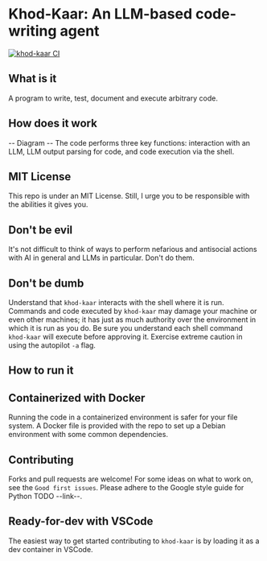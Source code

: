 # Khod-Kaar: An LLM-based code-writing agent

[![khod-kaar CI](https://github.com/danmohad/khod-kaar/actions/workflows/ci-main.yml/badge.svg)](https://github.com/danmohad/khod-kaar/actions/workflows/ci-main.yml)

## What is it
A program to write, test, document and execute arbitrary code.

## How does it work
-- Diagram --
The code performs three key functions: interaction with an LLM, LLM output parsing for code, and code execution via the shell.


## MIT License
This repo is under an MIT License. Still, I urge you to be responsible with the abilities it gives you.

## Don't be evil
It's not difficult to think of ways to perform nefarious and antisocial actions with AI in general and LLMs in particular. Don't do them.

## Don't be dumb
Understand that `khod-kaar` interacts with the shell where it is run. Commands and code executed by `khod-kaar` may damage your machine or even other machines; it has just as much authority over the environment in which it is run as you do. Be sure you understand each shell command `khod-kaar` will execute before approving it. Exercise extreme caution in using the autopilot `-a` flag.

## How to run it


## Containerized with Docker
Running the code in a containerized environment is safer for your file system. A Docker file is provided with the repo to set up a Debian environment with some common dependencies.

## Contributing
Forks and pull requests are welcome! For some ideas on what to work on, see the `Good first issues`. Please adhere to the Google style guide for Python TODO --link--.

## Ready-for-dev with VSCode
The easiest way to get started contributing to `khod-kaar` is by loading it as a dev container in VSCode. 


